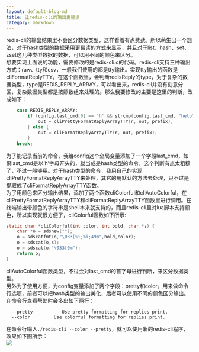 ```yaml
---
layout: default-blog-md
title: 让redis-cli的输出更易读
category: markdown
---
```


redis-cli的输出结果里不会区分数据类型，这样看着有点费劲。所以萌生出一个想法，对于hash类型的数据采用更易读的方式来显示，并且对于list、hash、set、zset这几种类型数据的数据，可以用不同的颜色来区分。  
想要实现上面说的功能，需要修改的是redis-cli.c的代码。redis-cli支持三种输出方式：raw、tty和csv，一般我们使用的都是tty输出。实现tty输出的函数是cliFormatReplyTTY，在这个函数里，会判断redisReply的type，对于复杂的数据类型，type是REDIS_REPLY_ARRAY，可以看出来，redis-cli并没有刻意分区，复杂数据类型都是按照数组来处理的。那么我要修改的主要是这里的判断，改成如下：  
```c
    case REDIS_REPLY_ARRAY:
		if (config.last_cmd[0] == 'h' && strcmp(config.last_cmd, "help") && config.pretty) {
			out = cliPrettyFormatReplyArrayTTY(r, out, prefix);
		} else {
			out = cliFormatReplyArrayTTY(r, out, prefix);
		}
    break;
```
为了能记录当前的命令，我给config这个全局变量添加了一个字段last_cmd，如果last_cmd是以‘h’字母开头的，就当成是hash类型的命令，这个判断有点太粗糙了，不过一般够用。对于hash类型的命令，我用自己的实现cliPrettyFormatReplyArrayTTY来处理，其它的用默认的方法去处理，只不过是提取成了cliFormatReplyArrayTTY函数。  
为了用颜色来区分输出结果，添加了两个函数cliColorful和cliAutoColorful，在cliPrettyFormatReplyArrayTTY和cliFormatReplyArrayTTY函数里进行调用。在终端输出带颜色的字符串是shell本来就支持的，而且redis-cli里对lua脚本支持颜色，所以实现就很方便了，cliColorful函数如下所示:  
```c
static char *cliColorful(int color, int bold, char *s) {
	char *o = sdsnew("");
	o = sdscatfmt(o,"\033[%i;%i;49m",bold,color);
    o = sdscat(o,s);
    o = sdscat(o,"\033[0m");
	return o;
}
```  
cliAutoColorful函数类型，不过会对last_cmd的首字母进行判断，来区分数据类型。  
另外为了使用方便，为config变量添加了两个字段：pretty和color。用来做命令行选项，前者可以把hash类型的输出美化，后者可以使用不同的颜色区分输出。在命令行查看帮助时会多出如下两行：  
```
  --pretty           Use pretty formatting for replies print.
  --color  		  Use colorful formatting for replies print.
```
在命令行输入`./redis-cli --color --pretty`，就可以使用新的redis-cli程序，效果如下图所示：  
<img src="{{ site.baseurl }}/static/image/2018-08-19/myredis-cli.PNG">    
